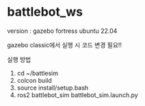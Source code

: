 # battlebot_ws
version : gazebo fortress
ubuntu 22.04


gazebo classic에서 실행 시 코드 변경 필요!!

실행 방법
1. cd ~/battlesim
2. colcon build
3. source install/setup.bash
4. ros2 battlebot_sim battlebot_sim.launch.py
